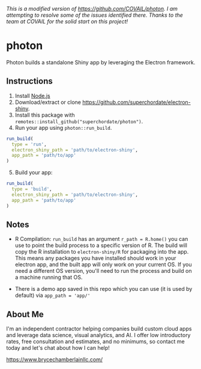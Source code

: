 _This is a modified version of https://github.com/COVAIL/photon. I am attempting to resolve some of the issues identified there. Thanks to the team at COVAIL for the solid start on this project!_

# photon

Photon builds a standalone Shiny app by leveraging the Electron framework. 

## Instructions

1. Install [Node.js](https://nodejs.org/en/download/)
2. Download/extract or clone https://github.com/superchordate/electron-shiny.
3. Install this package with `remotes::install_github("superchordate/photon")`.
4. Run your app using `photon::run_build`. 

```r
run_build(
  type = 'run',
  electron_shiny_path = 'path/to/electron-shiny',
  app_path = 'path/to/app'
)
```

5. Build your app:

```r
run_build(
  type = 'build',
  electron_shiny_path = 'path/to/electron-shiny',
  app_path = 'path/to/app'
)
```

## Notes

* R Compilation: `run_build` has an argument `r_path = R.home()` you can use to point the build process to a specific version of R. The build will copy the R installation to `electron-shiny/R` for packaging into the app. This means any packages you have installed should work in your electron app, and the built app will only work on your current OS. If you need a different OS version, you'll need to run the process and build on a machine running that OS.

* There is a demo app saved in this repo which you can use (it is used by default) via `app_path = 'app/'`



## About Me

I'm an independent contractor helping companies build custom cloud apps and leverage data science, visual analytics, and AI. I offer low introductory rates, free consultation and estimates, and no minimums, so contact me today and let's chat about how I can help!

https://www.brycechamberlainllc.com/
